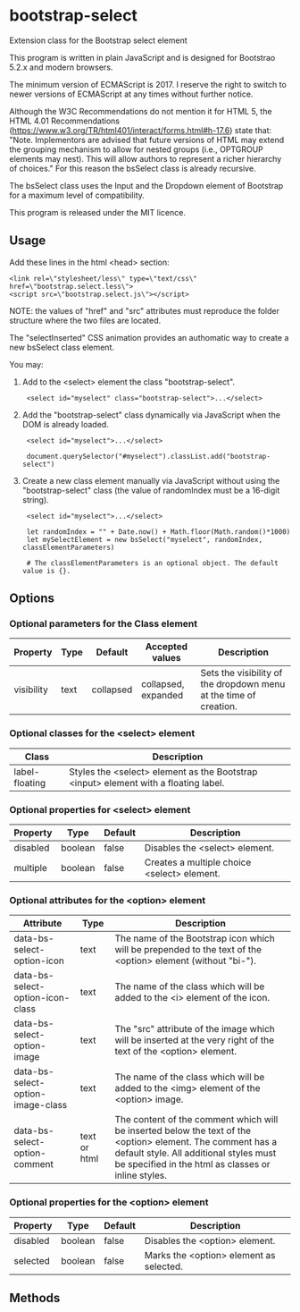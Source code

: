 # bootstrap-select
Extension class for the Bootstrap select element

This program is written in plain JavaScript and is designed for Bootstrao 5.2.x and modern browsers.

The minimum version of ECMAScript is 2017. I reserve the right to switch to newer versions of ECMAScript at any times without further notice.

Although the W3C Recommendations do not mention it for HTML 5, the HTML 4.01 Recommendations (https://www.w3.org/TR/html401/interact/forms.html#h-17.6) state that: "Note. Implementors are advised that future versions of HTML may extend the grouping mechanism to allow for nested groups (i.e., OPTGROUP elements may nest). This will allow authors to represent a richer hierarchy of choices."
For this reason the bsSelect class is already recursive.

The bsSelect class uses the Input and the Dropdown element of Bootstrap for a maximum level of compatibility.

This program is released under the MIT licence.

## Usage

Add these lines in the html &lt;head&gt; section:

    <link rel=\"stylesheet/less\" type=\"text/css\" href=\"bootstrap.select.less\">
    <script src=\"bootstrap.select.js\"></script>

NOTE: the values of "href" and "src" attributes must reproduce the folder structure where the two files are located.

The "selectInserted" CSS animation provides an authomatic way to create a new bsSelect class element.

You may:

1. Add to the &lt;select&gt; element the class "bootstrap-select".

        <select id="myselect" class="bootstrap-select">...</select>

2. Add the "bootstrap-select" class dynamically via JavaScript when the DOM is already loaded.

        <select id="myselect">...</select>

        document.querySelector("#myselect").classList.add("bootstrap-select")

3. Create a new class element manually via JavaScript without using the "bootstrap-select" class (the value of randomIndex must be a 16-digit string).

        <select id="myselect">...</select>

	    let randomIndex = "" + Date.now() + Math.floor(Math.random()*1000)
	    let mySelectElement = new bsSelect("myselect", randomIndex, classElementParameters)

	    # The classElementParameters is an optional object. The default value is {}.


## Options

### Optional parameters for the Class element 

| Property   | Type | Default   | Accepted values     | Description                                                        |
|------------|------|-----------|---------------------|--------------------------------------------------------------------|
| visibility | text | collapsed | collapsed, expanded | Sets the visibility of the dropdown menu at the time of creation.  |


### Optional classes for the &lt;select&gt; element

| Class          | Description                                                                                     |
|----------------|-------------------------------------------------------------------------------------------------|
| label-floating | Styles the &lt;select&gt; element as the Bootstrap &lt;input&gt; element with a floating label. |


### Optional properties for &lt;select&gt; element

| Property | Type    | Default | Description                                       |
|----------|---------|---------|---------------------------------------------------|
| disabled | boolean | false   | Disables the &lt;select&gt; element.              |
| multiple | boolean | false   | Creates a multiple choice &lt;select&gt; element. |


### Optional attributes for the &lt;option&gt; element

| Attribute                         | Type         | Description                                                                                                                                                                                                |
|-----------------------------------|--------------|------------------------------------------------------------------------------------------------------------------------------------------------------------------------------------------------------------|
| data-bs-select-option-icon        | text         | The name of the Bootstrap icon which will be prepended to the text of the &lt;option&gt; element (without "bi-").                                                                                                    |
| data-bs-select-option-icon-class  | text         | The name of the class which will be added to the &lt;i&gt; element of the icon.                                                                                                                            |
| data-bs-select-option-image       | text         | The "src" attribute of the image which will be inserted at the very right of the text of the &lt;option&gt; element.                                                                                               |
| data-bs-select-option-image-class | text         | The name of the class which will be added to the &lt;img&gt; element of the &lt;option&gt; image.                                                                                                                  |
| data-bs-select-option-comment     | text or html | The content of the comment which will be inserted below the text of the &lt;option&gt; element. The comment has a default style. All additional styles must be specified in the html as classes or inline styles.  |


### Optional properties for the &lt;option&gt; element

| Property | Type    | Default | Description                                   |
|----------|---------|---------|-----------------------------------------------|
| disabled | boolean | false   | Disables the &lt;option&gt; element.          |
| selected | boolean | false   | Marks the &lt;option&gt; element as selected. |

## Methods

